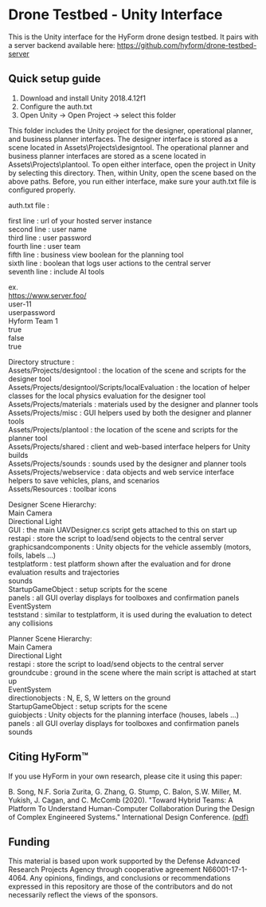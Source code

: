 ﻿# Drone Testbed - Unity Interface
This is the Unity interface for the HyForm drone design testbed. It pairs with a server backend available here: https://github.com/hyform/drone-testbed-server

## Quick setup guide

1) Download and install Unity 2018.4.12f1
2) Configure the auth.txt 
3) Open Unity -> Open Project -> select this folder

This folder includes the Unity project for the designer, operational planner, and business 
planner interfaces. The designer interface is stored as a scene located in Assets\Projects\designtool. The 
operational planner and business planner interfaces are stored as a scene located in Assets\Projects\plantool. 
To open either interface, open the project in Unity by selecting this directory. Then, within Unity, open the 
scene based on the above paths. Before, you run either interface, make sure your auth.txt file 
is configured properly.

auth.txt file :

first line : url of your hosted server instance  
second line : user name  
third line : user password  
fourth line : user team  
fifth line : business view boolean for the planning tool  
sixth line : boolean that logs user actions to the central server  
seventh line : include AI tools  

ex.  
https://www.server.foo/  
user-11  
userpassword  
Hyform Team 1  
true  
false  
true  

Directory structure :  
Assets/Projects/designtool : the location of the scene and scripts for the designer tool  
Assets/Projects/designtool/Scripts/localEvaluation : the location of helper classes for the local physics evaluation for the designer tool  
Assets/Projects/materials : materials used by the designer and planner tools  
Assets/Projects/misc : GUI helpers used by both the designer and planner tools  
Assets/Projects/plantool : the location of the scene and scripts for the planner tool  
Assets/Projects/shared : client and web-based interface helpers for Unity builds  
Assets/Projects/sounds : sounds used by the designer and planner tools  
Assets/Projects/webservice : data objects and web service interface helpers to save vehicles, plans, and scenarios   
Assets/Resources : toolbar icons  

Designer Scene Hierarchy:  
Main Camera  
Directional Light  
GUI : the main UAVDesigner.cs script gets attached to this on start up  
restapi : store the script to load/send objects to the central server  
graphicsandcomponents : Unity objects for the vehicle assembly (motors, foils, labels ...)  
testplatform : test platform shown after the evaluation and for drone evaluation results and trajectories  
sounds  
StartupGameObject : setup scripts for the scene  
panels : all GUI overlay displays for toolboxes and confirmation panels  
EventSystem  
teststand : similar to testplatform, it is used during the evaluation to detect any collisions  

Planner Scene Hierarchy:  
Main Camera  
Directional Light  
restapi : store the script to load/send objects to the central server  
groundcube : ground in the scene where the main script is attached at start up  
EventSystem  
directionobjects : N, E, S, W letters on the ground  
StartupGameObject : setup scripts for the scene  
guiobjects : Unity objects for the planning interface (houses, labels ...)  
panels : all GUI overlay displays for toolboxes and confirmation panels  
sounds  

## Citing HyForm™
If you use HyForm in your own research, please cite it using this paper:

B. Song, N.F. Soria Zurita, G. Zhang, G. Stump, C. Balon, S.W. Miller, M. Yukish, J. Cagan, and C. McComb (2020). "Toward Hybrid Teams: A Platform To Understand Human-Computer Collaboration During the Design of Complex Engineered Systems." International Design Conference. [(pdf)](https://engrxiv.org/n7u95)

## Funding
This material is based upon work supported by the Defense Advanced Research Projects Agency through cooperative agreement N66001-17-1-4064. Any opinions, findings, and conclusions or recommendations expressed in this repository are those of the contributors and do not necessarily reflect the views of the sponsors.
